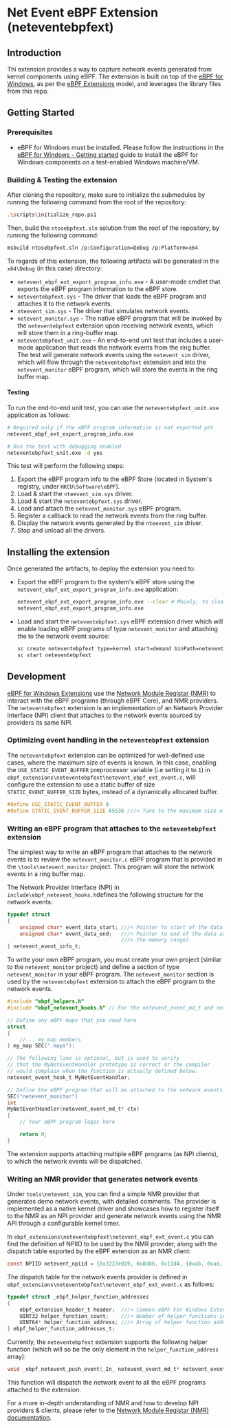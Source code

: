 # Net Event eBPF Extension (neteventebpfext)

## Introduction

Thi extension provides a way to capture network events generated from kernel components using eBPF. The extension is built on top of
the [eBPF for Windows](https://github.com/microsoft/ebpf-for-windows), as per the [eBPF Extensions](https://github.com/microsoft/ebpf-for-windows/blob/main/docs/eBpfExtensions.md) model,
and leverages the library files from this repo.

## Getting Started

### Prerequisites

- eBPF for Windows must be installed. Please follow the instructions in the [eBPF for Windows - Getting started](https://github.com/microsoft/ebpf-for-windows/blob/main/docs/GettingStarted.md)
guide to install the eBPF for Windows components on a test-enabled Windows machine/VM.

### Building & Testing the extension

After cloning the repository, make sure to initialize the submodules by running the following command from the root of the repository:

```bash
.\scripts\initialize_repo.ps1
```

Then, build the `ntosebpfext.sln` solution from the root of the repository, by running the following command:

```bash
msbuild ntosebpfext.sln /p:Configuration=Debug /p:Platform=x64
```

To regards of this extension, the following artifacts will be generated in the `x64\Debug` (in this case) directory:

- `netevent_ebpf_ext_export_program_info.exe` - A user-mode cmdlet that exports the eBPF program information to the eBPF store.
- `neteventebpfext.sys` - The driver that loads the eBPF program and attaches it to the network events.
- `nteevent_sim.sys` - The driver that simulates network events.
- `netevent_monitor.sys` - The native eBPF program that will be invoked by the `neteventebpfext` extension upon receiving network events,
which will store them in a ring-buffer map.
- `neteventebpfext_unit.exe` - An end-to-end unit test that includes a user-mode application that reads the network events from the ring buffer.
The test will generate network events using the `netevent_sim` driver, which will flow through the `neteventebpfext` extension and into the
`netevent_monitor` eBPF program, which will store the events in the ring buffer map.

#### Testing

To run the end-to-end unit test, you can use the `neteventebpfext_unit.exe` application as follows:

```bash
# Required only if the eBPF program information is not exported yet
netevent_ebpf_ext_export_program_info.exe

# Run the test with debugging enabled
neteventebpfext_unit.exe -d yes
```

This test will perform the following steps:

1. Export the eBPF program info to the eBPF Store (located in System's registry, under `HKCU\Software\eBPF`).
1. Load & start the `nteevent_sim.sys` driver.
1. Load & start the `neteventebpfext.sys` driver.
1. Load and attach the `netevent_monitor.sys` eBPF program.
1. Register a callback to read the network events from the ring buffer.
1. Display the network events generated by the `nteevent_sim` driver.
1. Stop and unload all the drivers.

## Installing the extension

Once generated the artifacts, to deploy the extension you need to:

- Export the eBPF program to the system's eBPF store using the `netevent_ebpf_ext_export_program_info.exe` application:

    ```bash
    netevent_ebpf_ext_export_program_info.exe --clear # Mainly, to clear-out any previous eBPF program information related to this program type.
    netevent_ebpf_ext_export_program_info.exe
    ```

- Load and start the `neteventebpfext.sys` eBPF extension driver which will enable loading eBPF programs of type `netevent_monitor`
and attaching the to the network event source:

    ```bash
    sc create neteventebpfext type=kernel start=demand binPath=neteventebpfext.sys
    sc start neteventebpfext
    ```

## Development

[eBPF for Windows Extensions](https://github.com/microsoft/ebpf-for-windows/blob/main/docs/eBpfExtensions.md) use
the [Network Module Registar (NMR)](https://learn.microsoft.com/en-us/windows-hardware/drivers/network/network-module-registrar2)
to interact with the eBPF programs (through eBPF Core), and NMR providers. The `neteventebpfext` extension is an implementation of
an Network Provider Interface (NPI) client that attaches to the network events sourced by providers its same NPI.

### Optimizing event handling in the `neteventebpfext` extension

The `neteventebpfext` extension can be optimized for well-defined use cases, where the maximum size of events is known.
In this case, enabling the `USE_STATIC_EVENT_BUFFER` preprocessor variable (i.e setting it to `1`) in `ebpf_extensions\neteventebpfext\netevent_ebpf_ext_event.c`,
will configure the extension to use a static buffer of size `STATIC_EVENT_BUFFER_SIZE` bytes, instead of a dynamically allocated buffer.

```c
#define USE_STATIC_EVENT_BUFFER 0
#define STATIC_EVENT_BUFFER_SIZE 65536 ///< Tune to the maximum size of the event data, specific to the use case.
```

### Writing an eBPF program that attaches to the `neteventebpfext` extension

The simplest way to write an eBPF program that attaches to the network events is to review the `netevent_monitor.c` eBPF program that is
provided in the `\tools\netevent_monitor` project. This program will store the network events in a ring buffer map.

The Network Provider Interface (NPI) in `include\ebpf_netevent_hooks.h`defines the following structure for the network events:

```c
typedef struct
{
    unsigned char* event_data_start; ///< Pointer to start of the data associated with the event.
    unsigned char* event_data_end;   ///< Pointer to end of the data associated with the event (i.e. first byte *outside*
                                     ///< the memory range).
} netevent_event_info_t;
```

To write your own eBPF program, you must create your own project (similar to the `netevent_monitor` project) and define a section
of type `netevent_monitor` in your eBPF program. The `netevent_monitor` section is used by the `neteventebpfext` extension to attach
the eBPF program to the network events.

```c
#include "ebpf_helpers.h"
#include "ebpf_netevent_hooks.h" // For the netevent_event_md_t and netevent_event_hook_t definitions.

// Define any eBPF maps that you need here
struct
{
    //... my_map members
} my_map SEC(".maps");

// The following line is optional, but is used to verify
// that the MyNetEventHandler prototype is correct or the compiler
// would complain when the function is actually defined below.
netevent_event_hook_t MyNetEventHandler;

// Define the eBPF program that will be attached to the network events.
SEC("netevent_monitor")
int
MyNetEventHandler(netevent_event_md_t* ctx)
{
    // Your eBPF program logic here

    return 0;
}
```

The extension supports attaching multiple eBPF programs (as NPI clients), to which the network events will be dispatched.

### Writing an NMR provider that generates network events

Under `tools\netevent_sim`, you can find a simple NMR provider that generates demo network events, with detailed comments.
The provider is implemented as a native kernel driver and showcases how to register itself to the NMR as an NPI provider and generate network events using the NMR API through a configurable kernel timer.

In `ebpf_extensions\neteventebpfext\netevent_ebpf_ext_event.c` you can find the definition of NPIID to be used by the NMR provider,
along with the dispatch table exported by the eBPF extension as an NMR client:

```c
const NPIID netevent_npiid = {0x2227e819, 0x8d8b, 0x11d4, {0xab, 0xad, 0x00, 0x90, 0x27, 0x71, 0x9e, 0x09}};
```

The dispatch table for the network events provider is defined in `ebpf_extensions\neteventebpfext\netevent_ebpf_ext_event.c` as follows:

```c
typedef struct _ebpf_helper_function_addresses
{
    ebpf_extension_header_t header;  ///< Common eBPF For Windows Extension header.
    UINT32 helper_function_count;    ///< Number of helper functions in the dispatch table.
    UINT64* helper_function_address; ///< Array of helper function addresses.
} ebpf_helper_function_addresses_t;
```

Currently, the `neteventebpfext` extension supports the following helper function (which will so be the only element in the `helper_function_address` array):

```c
void _ebpf_netevent_push_event(_In_ netevent_event_md_t* netevent_event)
```

This function will dispatch the network event to all the eBPF programs attached to the extension.

For a more in-depth understanding of NMR and how to develop NPI providers & clients, please refer to the
[Network Module Registar (NMR) documentation](https://learn.microsoft.com/en-us/windows-hardware/drivers/network/network-module-registrar2).
